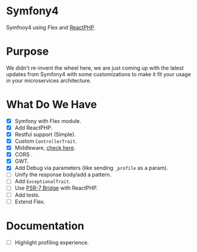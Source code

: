 # Symfony4
Symfnoy4 using Flex and [ReactPHP](https://reactphp.org/).

# Purpose
We didn't re-invent the wheel here, we are just coming up with the latest updates from Symfony4 with some customizations to make it fit your usage in your microservices architecture.

# What Do We Have
* [x] Symfony with Flex module.
* [x] Add ReactPHP.
* [x] Restful support (Simple).
* [x] Custom `ControllerTrait`.
* [x] Middleware, [check here](https://symfony.com/doc/current/event_dispatcher/before_after_filters.html).
* [x] CORS .
* [x] GWT.
* [x] Add Debug via parameters (like sending `_profile` as a param).
* [ ] Unify the response body/add a pattern.
* [ ] Add `ExceptionalTrait`.
* [ ] Use [PSR-7 Bridge](https://symfony.com/doc/current/components/psr7.html) with ReactPHP.
* [ ] Add tests.
* [ ] Extend Flex.

# Documentation
* [ ] Highlight profiling experience.
